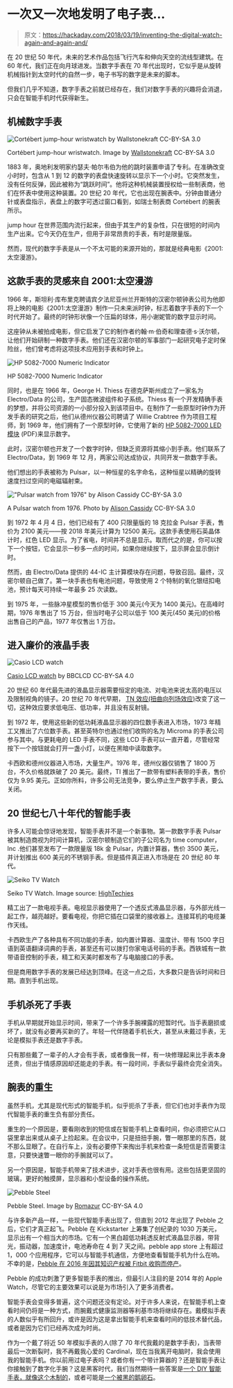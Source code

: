 # 一次又一次地发明了电子表…

> 原文：<https://hackaday.com/2018/03/19/inventing-the-digital-watch-again-and-again-and/>

在 20 世纪 50 年代，未来的艺术作品包括飞行汽车和伸向天空的流线型建筑。在 60 年代，我们正在向月球进发。当数字手表在 70 年代出现时，它似乎是从旋转机械指针到太空时代的自然一步，电子书写的数字是未来的脚本。

但我们几乎不知道，数字手表之前就已经存在，我们对数字手表的兴趣将会消退，只会在智能手机时代获得新生。

## 机械数字手表

![Cort&eacute;bert jump-hour wristwatch by Wallstonekraft CC-BY-SA 3.0](img/d23c0689f821dd46eb7cd7a024b50118.png)

Cortébert jump-hour wristwatch.
Image by [Wallstonekraft](https://commons.wikimedia.org/wiki/File:Cortjump1.jpg) CC-BY-SA 3.0

1883 年，奥地利发明家约瑟夫·帕尔韦伯为他的跳时装置申请了专利。在准确改变小时时，包含从 1 到 12 的数字的表盘快速旋转以显示下一个小时。它突然发生，没有任何反弹，因此被称为“跳跃时间”。他将这种机械装置授权给一些制表商，他们在怀表中使用这种装置。20 世纪 20 年代，它也出现在腕表中。分钟由普通分针或表盘指示，表盘上的数字可透过窗口看到，如瑞士制表商 Cortébert 的腕表所示。

jump hour 在世界范围内流行起来，但由于其生产的复杂性，只在很短的时间内生产出来。它今天仍在生产，但用于非常昂贵的手表，有时是限量版。

然而，现代的数字手表是从一个不太可能的来源开始的，那就是经典电影《2001:太空漫游》。

## 这款手表的灵感来自 2001:太空漫游

1966 年，斯坦利·库布里克聘请宾夕法尼亚州兰开斯特的汉密尔顿钟表公司为他即将上映的电影《2001:太空漫游》制作一只未来派时钟，标志着数字手表的下一个时代开始了。最终的时钟形状像一个压扁的球体，用小谢妮管的数字显示时间。

这座钟从未被拍成电影，但它启发了它的制作者约翰·m·伯奇和理查德·s·沃尔顿，让他们开始研制一种数字手表。他们还在汉密尔顿的军事部门一起研究电子定时保险丝，他们曾考虑将这项技术应用到手表和时钟上。

![HP 5082-7000 Numeric Indicator](img/82527bc5e4515d1cb8c6ced71e56b204.png)

HP 5082-7000 Numeric Indicator

同时，也是在 1966 年，George H. Thiess 在德克萨斯州成立了一家名为 Electro/Data 的公司，生产固态微波组件和子系统。Thiess 有一个开发精确手表的梦想，并将公司资源的一小部分投入到该项目中。在制作了一些原型时钟作为开发手表的研究之后，他们从德州仪器公司聘请了 Willie Crabtree 作为项目工程师，到 1969 年，他们拥有了一个原型时钟，它使用了新的 [HP 5082-7000 LED 模块](http://www.hpl.hp.com/hpjournal/pdfs/IssuePDFs/1969-02.pdf) (PDF)来显示数字。

此时，汉密尔顿也开发了一个数字时钟，但缺乏资源将其缩小到手表。他们联系了 Electro/Data，到 1969 年 12 月，两家公司达成协议，共同开发一款数字手表。

他们想出的手表被称为 Pulsar，以一种恒星的名字命名，这种恒星以精确的旋转速度扫过空间的电磁辐射束。

!["Pulsar watch from 1976" by Alison Cassidy CC-BY-SA 3.0](img/d6e05c22acb918e1b3d83f720a01a9b9.png)

A Pulsar watch from 1976.
Photo by [Alison Cassidy](https://commons.wikimedia.org/wiki/File:PulsarLED.jpg) CC-BY-SA 3.0

到 1972 年 4 月 4 日，他们已经有了 400 只限量版的 18 克拉金 Pulsar 手表，售价为 2100 美元——按 2018 年美元计算为 12500 美元。这款手表使用石英晶体计时，红色 LED 显示。为了省电，时间并不总是显示。取而代之的是，你可以按下一个按钮，它会显示一秒多一点的时间，如果你继续按下，显示屏会显示倒计时。

然而，由 Electro/Data 提供的 44-IC 主计算模块存在问题，导致召回。最终，汉密尔顿自己做了。第一块手表也有电池问题，导致使用 2 个特制的氧化银纽扣电池，预计每天可持续一年最多 25 次读数。

到 1975 年，一些脉冲星模型的售价低于 300 美元(今天为 1400 美元)。在高峰时期，1976 年售出了 15 万台，但当时电子公司以低于 100 美元(450 美元)的价格出售自己的产品，1977 年仅售出 1 万台。

## 进入廉价的液晶手表

![Casio LCD watch](img/44be9cba6771a68393b00b5d177724d8.png)

[Casio LCD watch](https://commons.wikimedia.org/wiki/File:Casio_LCD_Watch_F-E10.jpg) by BBCLCD CC-BY-SA 4.0

20 世纪 60 年代最先进的液晶显示器需要恒定的电流、对电池来说太高的电压以及限制视角的镜子。20 世纪 70 年代早期， [TN 效应(扭曲向列场效应)](https://en.wikipedia.org/wiki/Twisted_nematic_field_effect)改变了这一切，这种效应要求低电压、低功率，并且没有反射镜。

到 1972 年，使用这些新的低功耗液晶显示器的四位数手表进入市场，1973 年精工又推出了六位数手表。甚至英特尔也通过他们收购的名为 Microma 的手表公司参与其中。与更耗电的 LED 手表不同，这些 LCD 手表可以一直开着，尽管经常按下一个按钮就会打开一盏小灯，以便在黑暗中读取数字。

卡西欧和德州仪器进入市场，大量生产。1976 年，德州仪器仅销售了 1800 万台，不久价格就跌破了 20 美元。最终，TI 推出了一款带有塑料表带的手表，售价仅为 9.95 美元。正如你所料，许多公司无法竞争，要么停止生产数字手表，要么关闭。

## 20 世纪七八十年代的智能手表

许多人可能会惊讶地发现，智能手表并不是一个新事物。第一款数字手表 Pulsar 被其制造商视为时间计算机，汉密尔顿制造它们的子公司名为 time computer，Inc .他们甚至发布了一款限量版 18k 金 Pulsar，内置计算器，售价 3500 美元，并计划推出 600 美元的不锈钢手表。但是插件真正进入市场是在 20 世纪 80 年代。

![Seiko TV Watch](img/be1ddde06b27362d62e59330b2d72f0d.png)

Seiko TV Watch. Image source: [HighTechies](https://hightechies.com/gadgets/the-seiko-tv-watch.html)

精工出了一款电视手表。电视显示器使用了一个透反式液晶显示器，与外部光线一起工作，越亮越好。要看电视，你把它插在口袋里的接收器上。连接耳机的电缆兼作天线。

卡西欧生产了各种具有不同功能的手表，如内置计算器、温度计、带有 1500 字日语到英语翻译词典的手表，甚至还有可以拨打你家电话号码的手表。西铁城有一款带语音控制的手表，精工和天美时都发布了与电脑接口的手表。

但是商用数字手表的发展已经达到顶峰。在这一点之后，大多数只是告诉时间和日期。直到手机出现。

## 手机杀死了手表

手机从早期就开始显示时间，带来了一个许多手腕裸露的短暂时代。当手表磨损或坏了，就没有必要再买新的了。年轻一代伴随着手机长大，甚至从未戴过手表，无论是模拟手表还是数字手表。

只有那些戴了一辈子的人才会有手表，或者像我一样，有一块修理起来比手表本身还贵，但出于情感原因却还能走的手表。有一段时间，手表似乎最终会完全消失。

## 腕表的重生

虽然手机，尤其是现代形式的智能手机，似乎扼杀了手表，但它们也对手表作为现代智能手表的重生负有部分责任。

重生的一个原因是，要看刚收到的短信或在智能手机上查看时间，你必须把它从口袋里拿出来或从桌子上捡起来。在会议中，只是扭扭手腕，瞥一眼那里的东西，就不那么显眼了。在自行车上，没有必要停下来掏出手机来检查一条短信是否需要注意，只要快速瞥一眼你的手腕就可以了。

另一个原因是，智能手机带来了技术进步，这对手表也很有用。这些包括更坚固的玻璃，更好的触摸屏，显示器和小型设备的操作系统。

![Pebble Steel](img/2cd0214e8de685f4052d4c5cf22d14a0.png)

Pebble Steel.
Image by [Romazur](https://commons.wikimedia.org/wiki/File:Pebble_Steel_email_notification.jpeg) CC-BY-SA 4.0

与许多新产品一样，一些现代智能手表出现了，但直到 2012 年出现了 Pebble 之后，它们才真正起飞。Pebble 在 Kickstarter 上筹集了创纪录的 1030 万美元，显示出有一个相当大的市场。它有一个黑白超低功耗透反射式液晶显示器，带背光，振动器，加速度计，电池寿命在 4 到 7 天之间。pebble app store 上有超过 1，000 个应用程序，它可以与智能手机通信，方便地查看智能手机为什么在响。不幸的是，[Pebble 在 2016 年因其知识产权被 Fitbit 收购而停产](https://hackaday.com/2016/12/07/official-pebble-ceases-hardware-production/)。

Pebble 的成功刺激了更多智能手表的推出，但最引人注目的是 2014 年的 Apple Watch，尽管它的主要效果可以说是为市场引入了更多消费者。

智能手表会变得多普遍，这个问题还没有定论。对于许多人来说，在智能手机上查看时间仍将是一种方式，而腕戴式健康监测器等利基市场将继续存在。戴模拟手表的人数似乎有所回升，或许是因为这是拿出智能手机来查看时间的低技术替代品，或者是因为它们已经再次成为时尚。

作为一个戴了将近 50 年模拟手表的人(除了 70 年代我戴的是数字手表)，当表带最后一次断裂时，我不再戴我心爱的 Cardinal，现在当我离开电脑时，我会使用我的智能手机。你以前用过电子表吗？或者你有一个带计算器的？还是智能手表让你接触到了数字化手腕？这是黑客时代，我们当然期待一些答案是[一个 DIY 智能手表，就像这个木制的](https://hackaday.com/2017/08/25/wooden-word-wristwatch-wows-woomies/)，或者可能是[一个被黑的鹅卵石](https://hackaday.com/2015/09/13/a-gramophone-for-your-pebble-smart-watch/)。